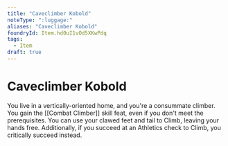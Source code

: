 ```yaml
---
title: "Caveclimber Kobold"
noteType: ":luggage:"
aliases: "Caveclimber Kobold"
foundryId: Item.hd0uI1vOd5XKwPdq
tags:
  - Item
draft: true
---
```


# Caveclimber Kobold

You live in a vertically-oriented home, and you're a consummate climber. You gain the [[Combat Climber]] skill feat, even if you don't meet the prerequisites. You can use your clawed feet and tail to Climb, leaving your hands free. Additionally, if you succeed at an Athletics check to Climb, you critically succeed instead.
